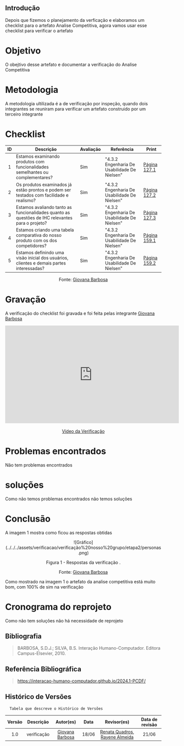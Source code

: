 ## Introdução
Depois que fizemos o planejamento da verficação e elaboramos um checklist para o artefato Analise Competitiva, agora vamos usar esse checklist para verificar o artefato

# Objetivo
O obejtivo desse artefato e documentar a verificação do Analise Competitiva

# Metodologia
A metodologia ultilizada é a de verificação por inspeção, quando dois integrantes se reuniram para verificar um artefato construido por um terceiro integrante

# Checklist
| ID | Descrição | Avaliação | Referência | Print |
| :----: | --------- | ---------- | ----------- | ------- |
| 1 | Estamos examinando produtos com funcionalidades semelhantes ou complementares? |  Sim| "4.3.2 Engenharia De Usabilidade De Nielsen" | [Página 127.1](../../../assets/verificacao/verificação%20nosso%20grupo/etapa2/Pagina127.1.png) |
| 2 | Os produtos examinados já estão prontos e podem ser testados com facilidade e realismo? | Sim| "4.3.2 Engenharia De Usabilidade De Nielsen" | [Página 127.2](../../../assets/verificacao/verificação%20nosso%20grupo/etapa2/Pagina127.2.png) |
| 3 | Estamos avaliando tanto as funcionalidades quanto as questões de IHC relevantes para o projeto? |Sim | "4.3.2 Engenharia De Usabilidade De Nielsen" | [Página 127.3](../../../assets/verificacao/verificação%20nosso%20grupo/etapa2/Pagina127.3.png) |
| 4 | Estamos criando uma tabela comparativa do nosso produto com os dos competidores? |Sim | "4.3.2 Engenharia De Usabilidade De Nielsen" | [Página 159.1](../../../assets/verificacao/verificação%20nosso%20grupo/etapa2/Pagina159.1.png) |
| 5 | Estamos definindo uma visão inicial dos usuários, clientes e demais partes interessadas? |Sim | "4.3.2 Engenharia De Usabilidade De Nielsen" | [Página 159.2](../../../assets/verificacao/verificação%20nosso%20grupo/etapa2/Pagina159.2.png) |


<center> <p>Fonte: <a href="https://github.com/gio221">Giovana Barbosa</a></p></center>

# Gravação
A verificação do checklist foi gravada e foi feita pelas integrante [Giovana Barbosa](https://github.com/gio221)

<p style="text-align: center"><iframe width="560" height="315" src="https://www.youtube.com/embed/DHpLxg-jULs" title="YouTube video player" frameborder="0" allow="accelerometer; autoplay; clipboard-write; encrypted-media; gyroscope; picture-in-picture; web-share" referrerpolicy="strict-origin-when-cross-origin" allowfullscreen></iframe></p>
<p style="text-align: center"><a href="https://youtu.be/DHpLxg-jULs" target="blanket">Vídeo da Verificação</a></p>

# Problemas encontrados

Não tem problemas encontrados

# soluções
Como não temos problemas encontrados não temos soluções


# Conclusão
A imagem 1 mostra como ficou as respostas obtidas
<center>
![Gráfico](../../../assets/verificacao/verificação%20nosso%20grupo/etapa2/personas.png)
<div align="center">
<p> Figura 1 - Respostas da verificação .</p>
 <center>  <p>Fonte: <a href="https://github.com/gio221">Giovana Barbosa</a></p></center>        
</div></center>

Como mostrado na imagem 1 o artefato da analise competitiva está muito bom, com 100% de sim na verificação

# Cronograma do reprojeto
Como não tem soluções não há necessidade de reprojeto

## Bibliografia
> BARBOSA, S.D.J.; SILVA, B.S. Interação Humano-Computador. Editora Campus-Elsevier, 2010.

## Referência Bibliográfica

> https://interacao-humano-computador.github.io/2024.1-PCDF/

## Histórico de Versões
      Tabela que descreve o Histórico de Versões

|     Versão       |     Descrição      |      Autor(es)      | Data           |  Revisor(es)          |Data de revisão|
| :----------------------------------------------------------: | :-------------------------------: | :-------------------------------------------------: | :-------------------------------: |  :-------------------------------: | :-------------------------------: |
| 1.0 | verificação |[Giovana Barbosa](https://github.com/gio221) | 18/06 |  [Renata Quadros](https://github.com/Renatinha28), [Rayene Almeida](https://github.com/rayenealmeida)| 21/06|
